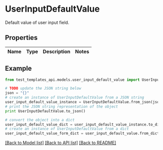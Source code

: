 # UserInputDefaultValue

Default value of user input field.

## Properties
Name | Type | Description | Notes
------------ | ------------- | ------------- | -------------

## Example

```python
from test_templates_api.models.user_input_default_value import UserInputDefaultValue

# TODO update the JSON string below
json = "{}"
# create an instance of UserInputDefaultValue from a JSON string
user_input_default_value_instance = UserInputDefaultValue.from_json(json)
# print the JSON string representation of the object
print UserInputDefaultValue.to_json()

# convert the object into a dict
user_input_default_value_dict = user_input_default_value_instance.to_dict()
# create an instance of UserInputDefaultValue from a dict
user_input_default_value_form_dict = user_input_default_value.from_dict(user_input_default_value_dict)
```
[[Back to Model list]](../README.md#documentation-for-models) [[Back to API list]](../README.md#documentation-for-api-endpoints) [[Back to README]](../README.md)


